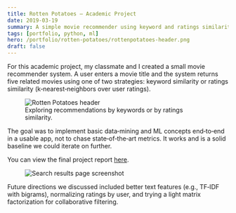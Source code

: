 ```yaml
---
title: Rotten Potatoes — Academic Project
date: 2019-03-19
summary: A simple movie recommender using keyword and ratings similarity.
tags: [portfolio, python, ml]
hero: /portfolio/rotten-potatoes/rottenpotatoes-header.png
draft: false
---
```


For this academic project, my classmate and I created a small movie recommender system. A user enters a movie title and the system returns five related movies using one of two strategies: keyword similarity or ratings similarity (k‑nearest‑neighbors over user ratings).

<figure class="pin full">
  <img src="/portfolio/rotten-potatoes/rottenpotatoes-header.png" alt="Rotten Potatoes header" loading="lazy" decoding="async" />
  <figcaption>Exploring recommendations by keywords or by ratings similarity.</figcaption>
  
</figure>

The goal was to implement basic data‑mining and ML concepts end‑to‑end in a usable app, not to chase state‑of‑the‑art metrics. It works and is a solid baseline we could iterate on further.

You can view the final project report <a href="/portfolio/rotten-potatoes/RottenPotatoes_Report.pdf" target="_blank" rel="noopener">here</a>.

<figure class="pin pin-right">
  <img src="/portfolio/rotten-potatoes/rottenpotatoes-results.png" alt="Search results page screenshot" loading="lazy" decoding="async" />
</figure>

Future directions we discussed included better text features (e.g., TF‑IDF with bigrams), normalizing ratings by user, and trying a light matrix factorization for collaborative filtering.

